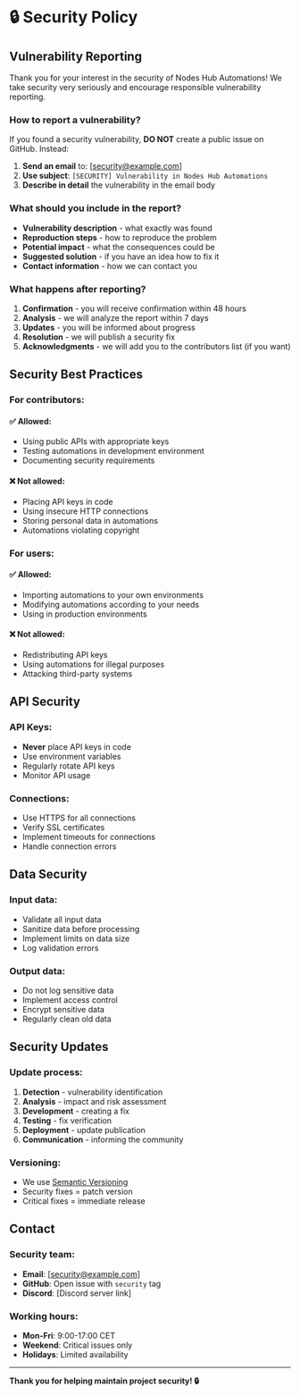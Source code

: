# 🔒 Security Policy

## Vulnerability Reporting

Thank you for your interest in the security of Nodes Hub Automations! We take security very seriously and encourage responsible vulnerability reporting.

### How to report a vulnerability?

If you found a security vulnerability, **DO NOT** create a public issue on GitHub. Instead:

1. **Send an email** to: [security@example.com]
2. **Use subject**: `[SECURITY] Vulnerability in Nodes Hub Automations`
3. **Describe in detail** the vulnerability in the email body

### What should you include in the report?

- **Vulnerability description** - what exactly was found
- **Reproduction steps** - how to reproduce the problem
- **Potential impact** - what the consequences could be
- **Suggested solution** - if you have an idea how to fix it
- **Contact information** - how we can contact you

### What happens after reporting?

1. **Confirmation** - you will receive confirmation within 48 hours
2. **Analysis** - we will analyze the report within 7 days
3. **Updates** - you will be informed about progress
4. **Resolution** - we will publish a security fix
5. **Acknowledgments** - we will add you to the contributors list (if you want)

## Security Best Practices

### For contributors:

#### ✅ Allowed:
- Using public APIs with appropriate keys
- Testing automations in development environment
- Documenting security requirements

#### ❌ Not allowed:
- Placing API keys in code
- Using insecure HTTP connections
- Storing personal data in automations
- Automations violating copyright

### For users:

#### ✅ Allowed:
- Importing automations to your own environments
- Modifying automations according to your needs
- Using in production environments

#### ❌ Not allowed:
- Redistributing API keys
- Using automations for illegal purposes
- Attacking third-party systems

## API Security

### API Keys:
- **Never** place API keys in code
- Use environment variables
- Regularly rotate API keys
- Monitor API usage

### Connections:
- Use HTTPS for all connections
- Verify SSL certificates
- Implement timeouts for connections
- Handle connection errors

## Data Security

### Input data:
- Validate all input data
- Sanitize data before processing
- Implement limits on data size
- Log validation errors

### Output data:
- Do not log sensitive data
- Implement access control
- Encrypt sensitive data
- Regularly clean old data

## Security Updates

### Update process:
1. **Detection** - vulnerability identification
2. **Analysis** - impact and risk assessment
3. **Development** - creating a fix
4. **Testing** - fix verification
5. **Deployment** - update publication
6. **Communication** - informing the community

### Versioning:
- We use [Semantic Versioning](https://semver.org/)
- Security fixes = patch version
- Critical fixes = immediate release

## Contact

### Security team:
- **Email**: [security@example.com]
- **GitHub**: Open issue with `security` tag
- **Discord**: [Discord server link]

### Working hours:
- **Mon-Fri**: 9:00-17:00 CET
- **Weekend**: Critical issues only
- **Holidays**: Limited availability

---

**Thank you for helping maintain project security! 🔒** 